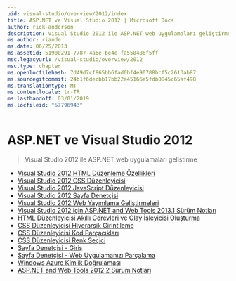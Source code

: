 ```yaml
---
uid: visual-studio/overview/2012/index
title: ASP.NET ve Visual Studio 2012 | Microsoft Docs
author: rick-anderson
description: Visual Studio 2012 ile ASP.NET web uygulamaları geliştirme
ms.author: riande
ms.date: 06/25/2013
ms.assetid: 51900291-7787-4a6e-be4e-fa558486f5ff
msc.legacyurl: /visual-studio/overview/2012
msc.type: chapter
ms.openlocfilehash: 7d49d7cf865bb6fad0bf4e90788bcf5c2613ab87
ms.sourcegitcommit: 24b1f6decbb17bb22a45166e5fdb0845c65af498
ms.translationtype: MT
ms.contentlocale: tr-TR
ms.lasthandoff: 03/01/2019
ms.locfileid: "57796943"
---
```

<a name="aspnet-and-visual-studio-2012"></a>ASP.NET ve Visual Studio 2012
====================
> Visual Studio 2012 ile ASP.NET web uygulamaları geliştirme


- [Visual Studio 2012 HTML Düzenleme Özellikleri](visual-studio-2012-html-editing-features.md)
- [Visual Studio 2012 CSS Düzenleyicisi](visual-studio-2012-css-editor.md)
- [Visual Studio 2012 JavaScript Düzenleyicisi](visual-studio-2012-javascript-editor.md)
- [Visual Studio 2012 Sayfa Denetçisi](visual-studio-2012-page-inspector.md)
- [Visual Studio 2012 Web Yayımlama Geliştirmeleri](visual-studio-2012-web-publishing-improvements.md)
- [Visual Studio 2012 için ASP.NET and Web Tools 2013.1 Sürüm Notları](aspnet-and-web-tools-20131-for-visual-studio-2012.md)
- [HTML Düzenleyicisi Akıllı Görevleri ve Olay İşleyicisi Oluşturma](visual-studio-vnext-videos-html-editor-smart-tasks-and-event-handler-generation.md)
- [CSS Düzenleyicisi Hiyerarşik Girintileme](visual-studio-vnext-videos-css-editor-hierarchical-indentation.md)
- [CSS Düzenleyicisi Kod Parçacıkları](visual-studio-vnext-videos-css-editor-snippets.md)
- [CSS Düzenleyicisi Renk Seçici](visual-studio-vnext-videos-css-editor-color-picker.md)
- [Sayfa Denetçisi - Giriş](visual-studio-vnext-videos-page-inspector-introduction.md)
- [Sayfa Denetçisi - Web Uygulamanızı Parçalama](visual-studio-vnext-videos-page-inspector-decomposing-your-web-application.md)
- [Windows Azure Kimlik Doğrulaması](windows-azure-authentication.md)
- [ASP.NET and Web Tools 2012.2 Sürüm Notları](aspnet-and-web-tools-20122-release-notes-rtw.md)
